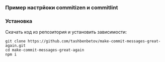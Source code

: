 ### Пример настрйоки commitizen и commitlint

### Установка

Скачать код из репозитория и установить зависимости:  

```
git clone https://github.com/tashbenbetov/make-commit-messages-great-again.git
cd make-commit-messages-great-again
npm i
```

